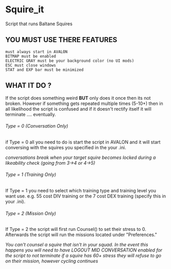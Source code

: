 # Squire_it
Script that runs Baltane Squires

## YOU MUST USE THERE FEATURES

	must always start in AVALON
	BITMAP must be enabled
	ELECTRIC GRAY must be your background color (no UI mods)
	ESC must close windows
	STAT and EXP bar must be minimized
	
## WHAT IT DO ?

If the script does something weird **BUT** only does it once then its not broken. However if something gets repeated multiple times (5-10+) then in all likelihood the script is confused and if it doesn't rectify itself it will terminate .... eventually.

###### Type = 0 (Conversation Only)

if Type = 0 all you need to do is start the script in AVALON and it will start conversing with the squires you specified in the your .ini.

*conversations break when your target squire becomes locked during a likeability check (going from 3->4 or 4->5)*

###### Type = 1 (Training Only)

If Type = 1 you need to select which training type and training level you want use. e.g. 55 cost DIV training or the 7 cost DEX training (specify this in your .ini).

###### Type = 2 (Mission Only)

If Type = 2 the script will first run Counsel() to set their stress to 0. Afterwards the script will run the missions located under "Preferences."

*You can't counsel a squire that isn't in your squad. In the event this happens you will need to have LOGOUT MID CONVERSATION enabled for the script to not terminate*
*if a squire has 60+ stress they will refuse to go on their mission, however cycling continues*